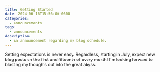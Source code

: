 ```yaml
---
title: Getting Started
date: 2024-06-16T15:56:00-0600
categories: 
  - announcements
tags:
  - announcements
description:
  - An announcement regarding my blog schedule.
---
```


Setting expectations is never easy. Regardless, starting in July, expect new blog posts on the first and fifteenth
of every month! I'm looking forward to blasting my thoughts out into the great abyss.